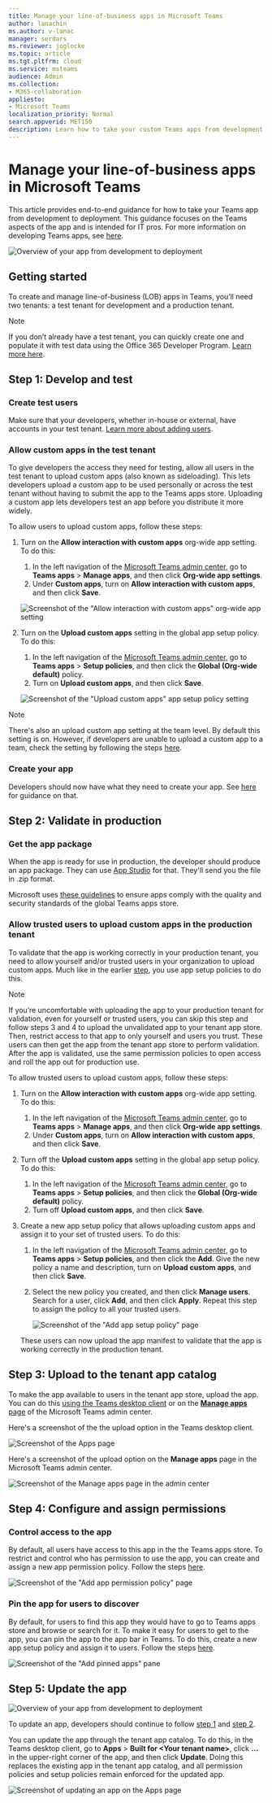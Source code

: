 ```yaml
---
title: Manage your line-of-business apps in Microsoft Teams
author: lanachin
ms.author: v-lanac
manager: serdars
ms.reviewer: joglocke
ms.topic: article
ms.tgt.pltfrm: cloud
ms.service: msteams
audience: Admin
ms.collection: 
- M365-collaboration
appliesto: 
- Microsoft Teams
localization_priority: Normal
search.appverid: MET150
description: Learn how to take your custom Teams apps from development to deployment. 
---
```


# Manage your line-of-business apps in Microsoft Teams

This article provides end-to-end guidance for how to take your Teams app from development to deployment. This guidance focuses on the Teams aspects of the app and is intended for IT pros. For more information on developing Teams apps, see <a href="https://docs.microsoft.com/microsoftteams/platform" target="_blank">here</a>.

![Overview of your app from development to deployment](media/manage-your-lob-apps.png)

## Getting started

To create and manage line-of-business (LOB) apps in Teams, you’ll need two tenants: a test tenant for development and a production tenant.

> [!NOTE]
> If you don’t already have a test tenant, you can quickly create one and populate it with test data using the Office 365 Developer Program. <a href="https://developer.microsoft.com/office/dev-program" target="_blank">Learn more here</a>.

## Step 1: Develop and test

### Create test users

Make sure that your developers, whether in-house or external, have accounts in your test tenant. <a href="https://docs.microsoft.com/office365/admin/add-users/add-users" target="_blank">Learn more about adding users</a>.

### Allow custom apps in the test tenant

To give developers the access they need for testing, allow all users in the test tenant to upload custom apps (also known as sideloading). This lets developers upload a custom app to be used personally or across the test tenant without having to submit the app to the Teams apps store. Uploading a custom app lets developers test an app before you distribute it more widely.

To allow users to upload custom apps, follow these steps:

1. Turn on the **Allow interaction with custom apps** org-wide app setting. To do this:
    1. In the left navigation of the <a href="https://admin.teams.microsoft.com/" target="_blank">Microsoft Teams admin center</a>, go to **Teams apps** > **Manage apps**, and then click **Org-wide app settings**.
    2. Under **Custom apps**, turn on **Allow interaction with custom apps**, and then click **Save**.

    ![Screenshot of the "Allow interaction with custom apps" org-wide app setting](media/manage-your-lob-apps-org-wide-custom-apps.png)

2. Turn on the **Upload custom apps** setting in the global app setup policy. To do this:
    1. In the left navigation of the <a href="https://admin.teams.microsoft.com/" target="_blank">Microsoft Teams admin center</a>, go to **Teams apps** > **Setup policies**, and then click the **Global (Org-wide default)** policy.
    2. Turn on **Upload custom apps**, and then click **Save**.

    ![Screenshot of the "Upload custom apps" app setup policy setting](media/manage-your-lob-apps-app-setup-custom-apps.png)

> [!NOTE]
> There's also an upload custom app setting at the team level. By default this setting is on. However, if developers are unable to upload a custom app to a team, check the setting by following the steps <a href="https://docs.microsoft.com/microsoftteams/teams-custom-app-policies-and-settings#configure-the-team-custom-app-setting" target="_blank">here</a>.

### Create your app

Developers should now have what they need to create your app. See <a href="https://docs.microsoft.com/microsoftteams/platform" target="_blank">here</a> for guidance on that.

## Step 2: Validate in production

### Get the app package

When the app is ready for use in production, the developer should produce an app package. They can use <a href="https://docs.microsoft.com/microsoftteams/platform/get-started/get-started-app-studio" target="_blank">App Studio</a> for that. They'll send you the file in .zip format.

Microsoft uses <a href="https://docs.microsoft.com/microsoftteams/platform/publishing/office-store-approval" target="_blank">these guidelines</a> to ensure apps comply with the quality and security standards of the global Teams apps store.

### Allow trusted users to upload custom apps in the production tenant

To validate that the app is working correctly in your production tenant, you need to allow yourself and/or trusted users in your organization to upload custom apps.  Much like in the earlier <a href="https://docs.microsoft.com/microsoftteams/manage-your-lob-apps#allow-custom-apps-in-the-test-tenant" target="_blank">step</a>, you use app setup policies to do this.

> [!NOTE]
> If you’re uncomfortable with uploading the app to your production tenant for validation, even for yourself or trusted users, you can skip this step and follow steps 3 and 4 to upload the unvalidated app to your tenant app store. Then, restrict access to that app to only yourself and users you trust. These users can then get the app from the tenant app store to perform validation. After the app is validated, use the same permission policies to open access and roll the app out for production use.

To allow trusted users to upload custom apps, follow these steps:

1. Turn on the **Allow interaction with custom apps** org-wide app setting. To do this:
    1. In the left navigation of the <a href="https://admin.teams.microsoft.com/" target="_blank">Microsoft Teams admin center</a>, go to **Teams apps** > **Manage apps**, and then click **Org-wide app settings**.
    2. Under **Custom apps**, turn on **Allow interaction with custom apps**, and then click **Save**.
2. Turn off the **Upload custom apps** setting in the global app setup policy. To do this:
    1. In the left navigation of the <a href="https://admin.teams.microsoft.com/" target="_blank">Microsoft Teams admin center</a>, go to **Teams apps** > **Setup policies**, and then click the **Global (Org-wide default)** policy.
    2. Turn off **Upload custom apps**, and then click **Save**.
3. Create a new app setup policy that allows uploading custom apps and assign it to your set of trusted users. To do this:
    1. In the left navigation of the <a href="https://admin.teams.microsoft.com/" target="_blank">Microsoft Teams admin center</a>, go to **Teams apps** > **Setup policies**, and then click the **Add**. Give the new policy a name and description, turn on **Upload custom apps**, and then click **Save**.
    2. Select the new policy you created, and then click **Manage users**. Search for a user, click **Add**, and then click **Apply**. Repeat this step to assign the policy to all your trusted users.

        ![Screenshot of the "Add app setup policy" page](media/manage-your-lob-apps-new-app-setup-policy.png)

    These users can now upload the app manifest to validate that the app is working correctly in the production tenant.

## Step 3: Upload to the tenant app catalog

To make the app available to users in the tenant app store, upload the app. You can do this <a href="https://docs.microsoft.com/microsoftteams/tenant-apps-catalog-teams#go-to-the-tenant-apps-catalog" target="_blank"> using the Teams desktop client</a> or on the [**Manage apps** page](manage-apps.md) of the Microsoft Teams admin center.

Here's a screenshot of the the upload option in the Teams desktop client.

![Screenshot of the Apps page](media/manage-your-lob-apps-store.png)

Here's a screenshot of the upload option on the **Manage apps** page in the Microsoft Teams admin center.

![Screenshot of the Manage apps page in the admin center](media/manage-your-lob-apps-upload-new-app.png)

## Step 4: Configure and assign permissions

### Control access to the app

By default, all users have access to this app in the the Teams apps store. To restrict and control who has permission to use the app, you can create and assign a new app permission policy. Follow the steps <a href="https://docs.microsoft.com/microsoftteams/teams-app-permission-policies#create-a-custom-app-permission-policy" target="_blank">here</a>.

![Screenshot of the "Add app permission policy" page](media/manage-your-lob-apps-new-app-permission-policy.png)

### Pin the app for users to discover

By default, for users to find this app they would have to go to Teams apps store and browse or search for it. To make it easy for users to get to the app, you can pin the app to the app bar in Teams. To do this, create a new app setup policy and assign it to users. Follow the steps  <a href="https://docs.microsoft.com/microsoftteams/teams-app-setup-policies#create-a-custom-app-setup-policy" target="_blank">here</a>.

![Screenshot of the "Add pinned apps" pane](media/manage-your-lob-apps-pinned-apps.png)

## Step 5: Update the app

![Overview of your app from development to deployment](media/manage-your-lob-apps-update.png)

To update an app, developers should continue to follow [step 1](#step-1-develop-and-test) and [step 2](#step-2-validate-in-production).

You can update the app through the tenant app catalog. To do this, in the Teams desktop client, go to **Apps** > **Built for &lt;Your tenant name&gt;**, click **…** in the upper-right corner of the app, and then click **Update**. Doing this replaces the existing app in the tenant app catalog, and all permission policies and setup policies remain enforced for the updated app. 

![Screenshot of updating an app on the Apps page](media/manage-your-lob-apps-update-app.png)